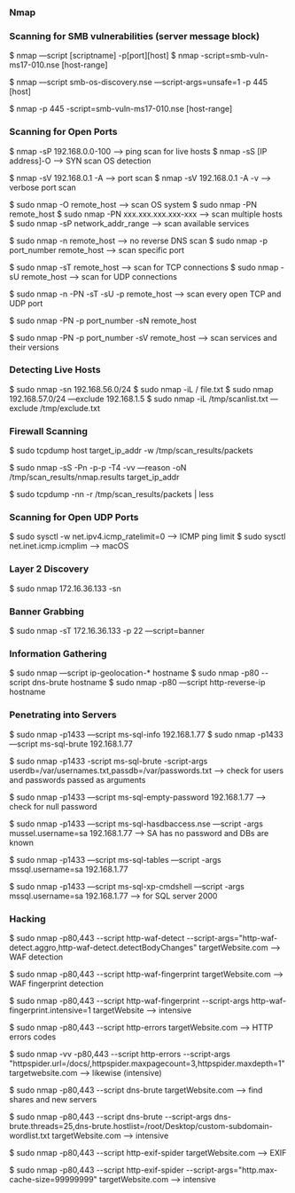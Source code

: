 ### Nmap

### Scanning for SMB vulnerabilities (server message block)

$ nmap —script [scriptname] -p[port][host]
$ nmap -script=smb-vuln-ms17-010.nse [host-range]

$ nmap —script smb-os-discovery.nse —script-args=unsafe=1 -p 445 [host]

$ nmap -p 445 -script=smb-vuln-ms17-010.nse [host-range]

### Scanning for Open Ports

$ nmap -sP 192.168.0.0-100 —> ping scan for live hosts
$ nmap -sS [IP address]-O —> SYN scan OS detection

$ nmap -sV 192.168.0.1 -A —> port scan
$ nmap -sV 192.168.0.1 -A -v —> verbose port scan

$ sudo nmap -O remote_host —> scan OS system
$ sudo nmap -PN remote_host
$ sudo nmap -PN xxx.xxx.xxx.xxx-xxx —> scan multiple hosts
$ sudo nmap -sP network_addr_range —> scan available services

$ sudo nmap -n remote_host —> no reverse DNS scan
$ sudo nmap -p port_number remote_host —> scan specific port

$ sudo nmap -sT remote_host —> scan for TCP connections
$ sudo nmap -sU remote_host —> scan for UDP connections

$ sudo nmap -n -PN -sT -sU -p remote_host —> scan every open TCP and UDP port

$ sudo nmap -PN -p port_number -sN remote_host

$ sudo nmap -PN -p port_number -sV remote_host —> scan services and their versions

### Detecting Live Hosts

$ sudo nmap -sn 192.168.56.0/24
$ sudo nmap -iL / file.txt
$ sudo nmap 192.168.57.0/24 —exclude 192.168.1.5
$ sudo nmap -iL /tmp/scanlist.txt —exclude /tmp/exclude.txt

### Firewall Scanning

$ sudo tcpdump host target_ip_addr -w /tmp/scan_results/packets

$ sudo nmap -sS -Pn -p-p -T4 -vv —reason -oN /tmp/scan_results/nmap.results target_ip_addr

$ sudo tcpdump -nn -r /tmp/scan_results/packets | less

### Scanning for Open UDP Ports

$ sudo sysctl -w net.ipv4.icmp_ratelimit=0  —> ICMP ping limit
$ sudo sysctl net.inet.icmp.icmplim —> macOS

### Layer 2 Discovery

$ sudo nmap 172.16.36.133 -sn

### Banner Grabbing

$ sudo nmap -sT 172.16.36.133 -p 22 —script=banner

### Information Gathering

$ sudo nmap —script ip-geolocation-* hostname
$ sudo nmap -p80 --script dns-brute hostname
$ sudo nmap -p80 —script http-reverse-ip hostname

### Penetrating into Servers

$ sudo nmap -p1433 —script ms-sql-info 192.168.1.77
$ sudo nmap -p1433 —script ms-sql-brute 192.168.1.77

$ sudo nmap -p1433 -script ms-sql-brute -script-args userdb=/var/usernames.txt,passdb=/var/passwords.txt —> check for users and passwords passed as arguments

$ sudo nmap -p1433 —script ms-sql-empty-password 192.168.1.77 —> check for null password

$ sudo nmap -p1433 —script ms-sql-hasdbaccess.nse —script -args mussel.username=sa 192.168.1.77 —> SA has no password and DBs are known

$ sudo nmap -p1433 —script ms-sql-tables —script -args mssql.username=sa 192.168.1.77

$ sudo nmap -p1433 —script ms-sql-xp-cmdshell —script -args mssql.username=sa 192.168.1.77 —> for SQL server 2000

### Hacking

$ sudo nmap -p80,443 --script http-waf-detect --script-args="http-waf-detect.aggro,http-waf-detect.detectBodyChanges" targetWebsite.com —> WAF detection

$ sudo nmap -p80,443 --script http-waf-fingerprint targetWebsite.com —> WAF fingerprint detection

$ sudo nmap -p80,443 --script http-waf-fingerprint --script-args http-waf-fingerprint.intensive=1 targetWebsite —> intensive

$ sudo nmap -p80,443 --script http-errors targetWebsite.com —> HTTP errors codes

$ sudo nmap -vv -p80,443 --script http-errors --script-args "httpspider.url=/docs/,httpspider.maxpagecount=3,httpspider.maxdepth=1" targetwebsite.com —> likewise (intensive)

$ sudo nmap -p80,443 --script dns-brute targetWebsite.com —> find shares and new servers

$ sudo nmap -p80,443 --script dns-brute --script-args dns-brute.threads=25,dns-brute.hostlist=/root/Desktop/custom-subdomain-wordlist.txt targetWebsite.com —> intensive

$ sudo nmap -p80,443 --script http-exif-spider targetWebsite.com —> EXIF

$ sudo nmap -p80,443 --script http-exif-spider --script-args="http.max-cache-size=99999999" targetWebsite.com —> intensive